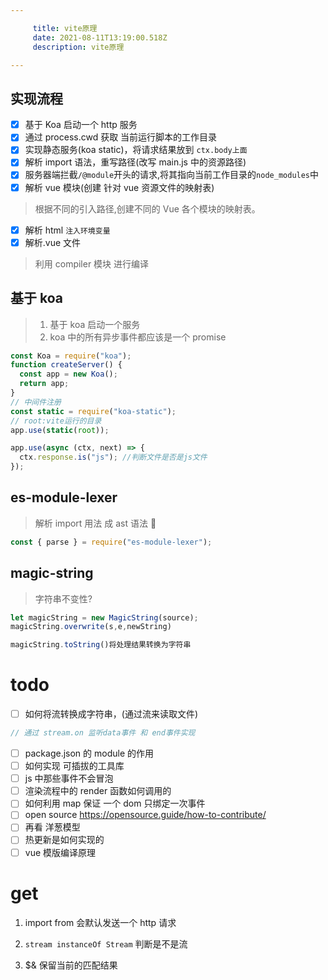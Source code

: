 ```yaml
---

     title: vite原理
     date: 2021-08-11T13:19:00.518Z
     description: vite原理

---
```


## 实现流程

- [x] 基于 Koa 启动一个 http 服务
- [x] 通过 process.cwd 获取 当前运行脚本的工作目录
- [x] 实现静态服务(koa static)，将请求结果放到 `ctx.body上面`
- [x] 解析 import 语法，重写路径(改写 main.js 中的资源路径)
- [x] 服务器端拦截`/@module`开头的请求,将其指向当前工作目录的`node_modules`中
- [x] 解析 vue 模块(创建 针对 vue 资源文件的映射表)

> 根据不同的引入路径,创建不同的 Vue 各个模块的映射表。

- [x] 解析 html `注入环境变量`
- [x] 解析.vue 文件

> 利用 compiler 模块 进行编译

## 基于 koa

> 1. 基于 koa 启动一个服务
> 2. koa 中的所有异步事件都应该是一个 promise

```js
const Koa = require("koa");
function createServer() {
  const app = new Koa();
  return app;
}
// 中间件注册
const static = require("koa-static");
// root:vite运行的目录
app.use(static(root));

app.use(async (ctx, next) => {
  ctx.response.is("js"); //判断文件是否是js文件
});
```

## es-module-lexer

> 解析 import 用法 成 ast 语法 🌲

```js
const { parse } = require("es-module-lexer");
```

## magic-string

> 字符串不变性?

```js
let magicString = new MagicString(source);
magicString.overwrite(s,e,newString)

magicString.toString()将处理结果转换为字符串
```

# todo

- [ ] 如何将流转换成字符串，(通过流来读取文件)

```js
// 通过 stream.on 监听data事件 和 end事件实现
```

- [ ] package.json 的 module 的作用
- [ ] 如何实现 可插拔的工具库
- [ ] js 中那些事件不会冒泡
- [ ] 渲染流程中的 render 函数如何调用的
- [ ] 如何利用 map 保证 一个 dom 只绑定一次事件
- [ ] open source https://opensource.guide/how-to-contribute/
- [ ] 再看 洋葱模型
- [ ] 热更新是如何实现的
- [ ] vue 模版编译原理

# get

1. import from 会默认发送一个 http 请求

2. `stream instanceOf Stream` 判断是不是流

3. $& 保留当前的匹配结果
